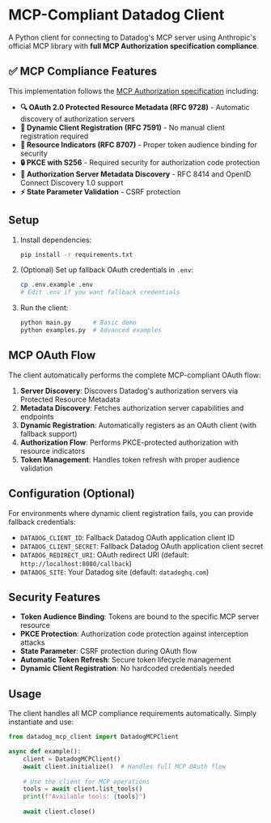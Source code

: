 # MCP-Compliant Datadog Client

A Python client for connecting to Datadog's MCP server using Anthropic's official MCP library with **full MCP Authorization specification compliance**.

## ✅ MCP Compliance Features

This implementation follows the [MCP Authorization specification](https://modelcontextprotocol.io/specification/draft/basic/authorization) including:

- **🔍 OAuth 2.0 Protected Resource Metadata (RFC 9728)** - Automatic discovery of authorization servers
- **🚀 Dynamic Client Registration (RFC 7591)** - No manual client registration required
- **🎯 Resource Indicators (RFC 8707)** - Proper token audience binding for security
- **🔒 PKCE with S256** - Required security for authorization code protection
- **🔄 Authorization Server Metadata Discovery** - RFC 8414 and OpenID Connect Discovery 1.0 support
- **⚡ State Parameter Validation** - CSRF protection

## Setup

1. Install dependencies:
   ```bash
   pip install -r requirements.txt
   ```

2. (Optional) Set up fallback OAuth credentials in `.env`:
   ```bash
   cp .env.example .env
   # Edit .env if you want fallback credentials
   ```

3. Run the client:
   ```bash
   python main.py      # Basic demo
   python examples.py  # Advanced examples
   ```

## MCP OAuth Flow

The client automatically performs the complete MCP-compliant OAuth flow:

1. **Server Discovery**: Discovers Datadog's authorization servers via Protected Resource Metadata
2. **Metadata Discovery**: Fetches authorization server capabilities and endpoints
3. **Dynamic Registration**: Automatically registers as an OAuth client (with fallback support)
4. **Authorization Flow**: Performs PKCE-protected authorization with resource indicators
5. **Token Management**: Handles token refresh with proper audience validation

## Configuration (Optional)

For environments where dynamic client registration fails, you can provide fallback credentials:

- `DATADOG_CLIENT_ID`: Fallback Datadog OAuth application client ID
- `DATADOG_CLIENT_SECRET`: Fallback Datadog OAuth application client secret  
- `DATADOG_REDIRECT_URI`: OAuth redirect URI (default: `http://localhost:8080/callback`)
- `DATADOG_SITE`: Your Datadog site (default: `datadoghq.com`)

## Security Features

- **Token Audience Binding**: Tokens are bound to the specific MCP server resource
- **PKCE Protection**: Authorization code protection against interception attacks
- **State Parameter**: CSRF protection during OAuth flow
- **Automatic Token Refresh**: Secure token lifecycle management
- **Dynamic Client Registration**: No hardcoded credentials needed

## Usage

The client handles all MCP compliance requirements automatically. Simply instantiate and use:

```python
from datadog_mcp_client import DatadogMCPClient

async def example():
    client = DatadogMCPClient()
    await client.initialize()  # Handles full MCP OAuth flow
    
    # Use the client for MCP operations
    tools = await client.list_tools()
    print(f"Available tools: {tools}")
    
    await client.close()
```
